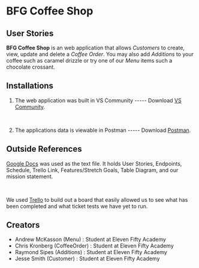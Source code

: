# **BFG Coffee Shop**

## **User Stories**

**BFG Coffee Shop** is an web application that allows *Customers* to create, view, update and delete a *Coffee Order*. You may also add *Additions* to your coffee such as caramel drizzle or try one of our *Menu* items such a chocolate crossant.

</hr>

## Installations

1. The web application was built in VS Community ----- Download [VS Community](https://visualstudio.microsoft.com/downloads/).

<br>

2. The applications data is viewable in Postman ----- Download [Postman](https://www.postman.com/downloads/).

</hr>

## Outside References

[Google Docs](https://docs.google.com/document/d/1zd6_9nPKxIj2FIwlBIFNSpW2YPq6NFcbMPGbyKLjOoo/edit) was used as the text file.  It holds User Stories, Endpoints, Schedule, Trello Link, Features/Stretch Goals, Table Diagram, and our mission statement.

<br>

We used [Trello](https://trello.com/b/wPF8uvyh/bfg-coffee-final-project) to build out a board that easily allowed us to see what has been completed and what ticket tests we have yet to run.

</hr>

## Creators

* Andrew McKasson (Menu) : Student at Eleven Fifty Academy
* Chris Kronberg (CoffeeOrder) : Student at Eleven Fifty Academy
* Raymond Sipes (Additions) : Student at Eleven Fifty Academy
* Jesse Smith (Customer) : Student at Eleven Fifty Academy
